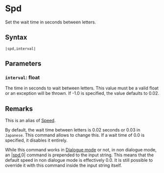 # Spd

Set the wait time in seconds between letters.

## Syntax

````
|spd,interval|
````

## Parameters

### `interval`:  float

The time in seconds to wait between letters. This value must be a valid float or an exception will be thrown. If -1.0 is specified, the value defaults to 0.02.

## Remarks

This is an alias of [Speed](Speed.md).

By default, the wait time between letters is 0.02 seconds or 0.03 in `Japanese`. This command allows to change this. If a wait time of 0.0 is specified, it disables it entirely.

While this command works in [Dialogue mode](../../Dialogue%20mode.md) or not, in non dialogue mode, an |[spd](Spd.md),0| command is prepended to the input string. This means that the default speed in non dialogue mode is effectively 0.0. It is still possible to override it with this command inside the input string itself.
